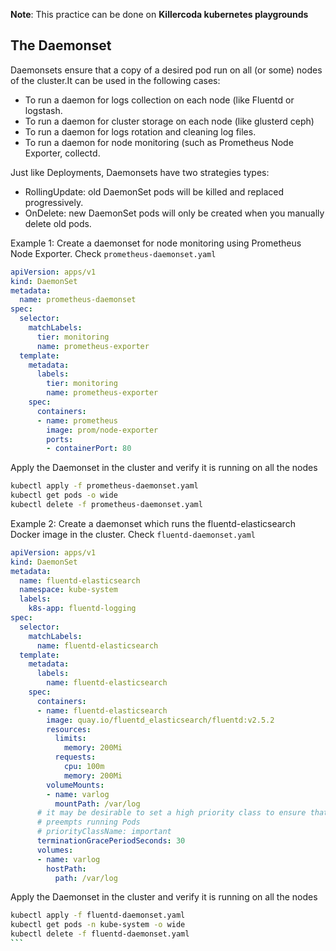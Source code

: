 **Note**: This practice can be done on **Killercoda kubernetes playgrounds**

## The Daemonset
Daemonsets ensure that a copy of a desired pod run on all (or some) nodes of the cluster.It can be used in the following cases:
- To run a daemon for logs collection on each node (like Fluentd or logstash.
- To run a daemon for cluster storage on each node (like glusterd ceph) 
- To run a daemon for logs rotation and cleaning log files.
- To run a daemon for node monitoring (such as Prometheus Node Exporter, collectd.

Just like Deployments, Daemonsets have two strategies types:
- RollingUpdate: old DaemonSet pods will be killed and replaced progressively.
- OnDelete: new DaemonSet pods will only be created when you manually delete old pods.

Example 1: Create a daemonset for node monitoring using Prometheus Node Exporter. Check `prometheus-daemonset.yaml`
```yaml
apiVersion: apps/v1
kind: DaemonSet
metadata:
  name: prometheus-daemonset
spec:
  selector:
    matchLabels:
      tier: monitoring
      name: prometheus-exporter
  template:
    metadata:
      labels:
        tier: monitoring
        name: prometheus-exporter
    spec:
      containers:
      - name: prometheus
        image: prom/node-exporter
        ports:
        - containerPort: 80
```
Apply the Daemonset in the cluster and verify it is running on all the nodes

```bash
kubectl apply -f prometheus-daemonset.yaml
kubectl get pods -o wide
kubectl delete -f prometheus-daemonset.yaml
```

Example 2: Create a daemonset which runs the fluentd-elasticsearch Docker image in the cluster. Check `fluentd-daemonset.yaml`

```yaml
apiVersion: apps/v1
kind: DaemonSet
metadata:
  name: fluentd-elasticsearch
  namespace: kube-system
  labels:
    k8s-app: fluentd-logging
spec:
  selector:
    matchLabels:
      name: fluentd-elasticsearch
  template:
    metadata:
      labels:
        name: fluentd-elasticsearch
    spec:
      containers:
      - name: fluentd-elasticsearch
        image: quay.io/fluentd_elasticsearch/fluentd:v2.5.2
        resources:
          limits:
            memory: 200Mi
          requests:
            cpu: 100m
            memory: 200Mi
        volumeMounts:
        - name: varlog
          mountPath: /var/log
      # it may be desirable to set a high priority class to ensure that a DaemonSet Pod
      # preempts running Pods
      # priorityClassName: important
      terminationGracePeriodSeconds: 30
      volumes:
      - name: varlog
        hostPath:
          path: /var/log
```

Apply the Daemonset in the cluster and verify it is running on all the nodes

````bash
kubectl apply -f fluentd-daemonset.yaml
kubectl get pods -n kube-system -o wide
kubectl delete -f fluentd-daemonset.yaml
```